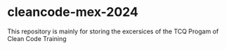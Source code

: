 # cleancode-mex-2024
This repository is mainly for storing the excersices of the TCQ Progam of Clean Code Training
